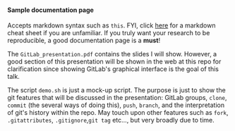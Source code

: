#### Sample documentation page

Accepts markdown syntax such as `this`. FYI, click [here](https://github.com/adam-p/markdown-here/wiki/Markdown-Cheatsheet) for a markdown cheat sheet if you are unfamiliar. If you truly want your research to be reproducible, a good documentation page is a __must__!

The `GitLab_presentation.pdf` contains the slides I will show. However, a good section of this presentation will be shown in the web at this repo for clarification since showing GitLab's graphical interface is the goal of this talk.

The script `demo.sh` is just a mock-up script. The purpose is just to show the git features that will be discussed in the presentation: GitLab groups, `clone`, `commit` (the several ways of doing this), `push`, `branch`, and the interpretation of git's history within the repo. May touch upon other features such as `fork`, `.gitattributes`, `.gitignore`,`git tag` etc..., but very broadly due to time.